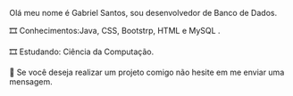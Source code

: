Olá meu nome é Gabriel Santos, sou desenvolvedor de Banco de Dados.

🎞 Conhecimentos:Java, CSS, Bootstrp, HTML e MySQL .

🎞 Estudando: Ciência da Computação.

💌 Se você deseja realizar um projeto comigo não hesite em me enviar uma mensagem.
